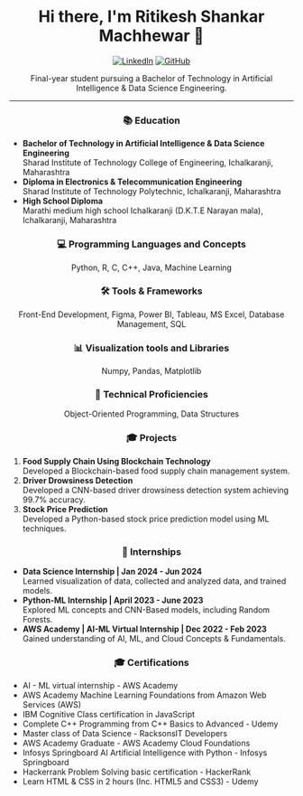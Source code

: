 <h1 align="center">Hi there, I'm Ritikesh Shankar Machhewar 👋</h1>
<p align="center">
  <a href="https://www.linkedin.com/in/ritikesh-machhewar-36381b179/"><img src="https://img.shields.io/badge/-LinkedIn-blue?style=flat-square&logo=linkedin" alt="LinkedIn"></a>
  <a href="https://github.com/ritikesh11052000"><img src="https://img.shields.io/badge/-GitHub-grey?style=flat-square&logo=github" alt="GitHub"></a>
</p>

<p align="center">
  Final-year student pursuing a Bachelor of Technology in Artificial Intelligence & Data Science Engineering.
</p>

---

<h3 align="center">📚 Education</h3>

<p align="center">
  <ul>
    <li><strong>Bachelor of Technology in Artificial Intelligence & Data Science Engineering</strong><br>Sharad Institute of Technology College of Engineering, Ichalkaranji, Maharashtra</li>
    <li><strong>Diploma in Electronics & Telecommunication Engineering</strong><br>Sharad Institute of Technology Polytechnic, Ichalkaranji, Maharashtra</li>
    <li><strong>High School Diploma</strong><br>Marathi medium high school Ichalkaranji (D.K.T.E Narayan mala), Ichalkaranji, Maharashtra</li>
  </ul>
</p>

<h3 align="center">💻 Programming Languages and Concepts</h3>

<p align="center">Python, R, C, C++, Java, Machine Learning</p>

<h3 align="center">🛠️ Tools & Frameworks</h3>

<p align="center">Front-End Development, Figma, Power BI, Tableau, MS Excel, Database Management, SQL</p>

<h3 align="center">📊 Visualization tools and Libraries</h3>

<p align="center">Numpy, Pandas, Matplotlib</p>

<h3 align="center">🚀 Technical Proficiencies</h3>

<p align="center">Object-Oriented Programming, Data Structures</p>

<h3 align="center">🎓 Projects</h3>

<p align="center">
  <ol>
    <li><strong>Food Supply Chain Using Blockchain Technology</strong><br>Developed a Blockchain-based food supply chain management system.</li>
    <li><strong>Driver Drowsiness Detection</strong><br>Developed a CNN-based driver drowsiness detection system achieving 99.7% accuracy.</li>
    <li><strong>Stock Price Prediction</strong><br>Developed a Python-based stock price prediction model using ML techniques.</li>
  </ol>
</p>

<h3 align="center">💼 Internships</h3>

<p align="center">
  <ul>
    <li><strong>Data Science Internship | Jan 2024 - Jun 2024</strong><br>Learned visualization of data, collected and analyzed data, and trained models.</li>
    <li><strong>Python-ML Internship | April 2023 - June 2023</strong><br>Explored ML concepts and CNN-Based models, including Random Forests.</li>
    <li><strong>AWS Academy | AI-ML Virtual Internship | Dec 2022 - Feb 2023</strong><br>Gained understanding of AI, ML, and Cloud Concepts & Fundamentals.</li>
  </ul>
</p>

<h3 align="center">🎓 Certifications</h3>

<p align="center">
  <ul>
    <li>AI - ML virtual internship - AWS Academy</li>
    <li>AWS Academy Machine Learning Foundations from Amazon Web Services (AWS)</li>
    <li>IBM Cognitive Class certification in JavaScript</li>
    <li>Complete C++ Programming from C++ Basics to Advanced - Udemy</li>
    <li>Master class of Data Science - RacksonsIT Developers</li>
    <li>AWS Academy Graduate - AWS Academy Cloud Foundations</li>
    <li>Infosys Springboard AI Artificial Intelligence with Python - Infosys Springboard</li>
    <li>Hackerrank Problem Solving basic certification - HackerRank</li>
    <li>Learn HTML & CSS in 2 hours (Inc. HTML5 and CSS3) - Udemy</li>
  </ul>
</p>
